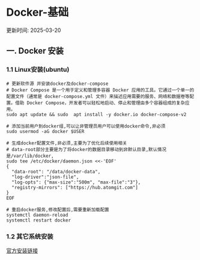 # Docker-基础
<div id="tocw"></div>

更新时间: 2025-03-20

## 一. Docker 安装

### 1.1 Linux安装(ubuntu)

```shell
# 更新软件源 并安装docker及docker-compose
# Docker Compose 是一个用于定义和管理多容器 Docker 应用的工具。它通过一个单一的配置文件（通常是 docker-compose.yml 文件）来描述应用需要的服务、网络和数据卷等配置。借助 Docker Compose，开发者可以轻松地启动、停止和管理由多个容器组成的复杂应用。
sudo apt update && sudo  apt install -y docker.io docker-compose-v2 

# 添加当前用户到docker组,可以让非管理员用户可以使用docker命令,非必须
sudo usermod -aG docker $USER

# 生成docker配置文件,非必须,主要为了优化后续使用相关
# data-root部分主要是为了将docker的数据目录移动到非默认目录,默认情况是/var/lib/docker,
sudo tee /etc/docker/daemon.json <<-'EOF'
{
  "data-root": "/data/docker-data",
  "log-driver":"json-file",
  "log-opts": {"max-size":"500m", "max-file":"3"},
  "registry-mirrors": ["https://hub.atomgit.com"]
}
EOF

# 重启docker服务,修改配置后,需要重新加载配置
systemctl daemon-reload
systemctl restart docker
```

### 1.2 其它系统安装
[官方安装链接](https://docs.docker.com/engine/install/)